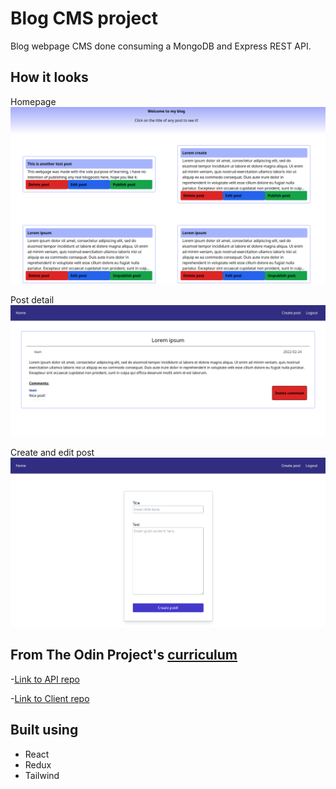 # Blog CMS project

Blog webpage CMS done consuming a MongoDB and Express REST API.

## How it looks

Homepage
<img src="images/homepageCMS.png">

Post detail
<img src="images/detailCMS.png">

Create and edit post
<img src="images/createCMS.png">

## From The Odin Project's [curriculum](https://www.theodinproject.com/paths/full-stack-javascript/courses/nodejs/lessons/blog-api)

-[Link to API repo](https://github.com/leandrob0/blog-api)

-[Link to Client repo](https://github.com/leandrob0/blog-client)

## Built using 
* React
* Redux
* Tailwind